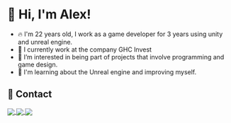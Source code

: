 <h1 align="left"> 👋 Hi, I'm Alex!</h1>

- 🔥 I'm 22 years old, I work as a game developer for 3 years using unity and unreal engine.
- 💼 I currently work at the company GHC Invest
- 👀 I’m interested in being part of projects that involve programming and game design.
- 🌱 I'm learning about the Unreal engine and improving myself.

## 🔎 Contact
<a href="https://linkedin.com/in/alex-walkergd" target="_blank">
<img align="center" src="https://img.shields.io/badge/-alexwalker-05122A?style=flat&logo=linkedin"/>
</a>
<a href="https://instagram.com/alexwalker.br/">
<img align="center" src="https://img.shields.io/badge/-alexwalker-05122A?style=flat&logo=instagram"/>
</a>
<a href="alexwalker0019@gmail.com">
<img align="center" src="https://img.shields.io/badge/-alexwalker-05122A?style=flat&logo=gmail"/>
</a>
